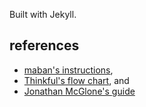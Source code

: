 Built with Jekyll.

## references

- [maban's instructions](https://24ways.org/2013/get-started-with-github-pages/), 
- [Thinkful's flow chart](https://www.thinkful.com/learn/a-guide-to-using-github-pages/), and 
- [Jonathan McGlone's guide](http://jmcglone.com/guides/github-pages/)
